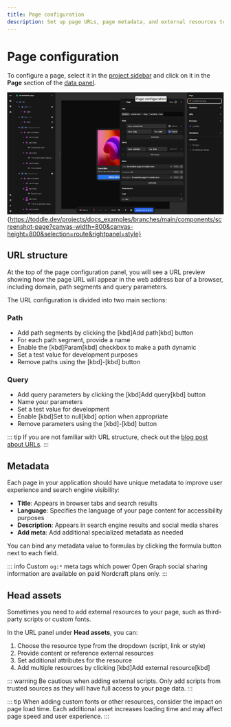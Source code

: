 ```yaml
---
title: Page configuration
description: Set up page URLs, page metadata, and external resources to control navigation paths, SEO settings and integration with third-party assets.
---
```


# Page configuration

To configure a page, select it in the [project sidebar](/the-editor/project-sidebar) and click on it in the **Page** section of the [data panel](/the-editor/data-panel).

![Page configuration|16/9](page-configuration.webp){https://toddle.dev/projects/docs_examples/branches/main/components/screenshot-page?canvas-width=800&canvas-height=800&selection=route&rightpanel=style}

## URL structure

At the top of the page configuration panel, you will see a URL preview showing how the page URL will appear in the web address bar of a browser, including domain, path segments and query parameters.

The URL configuration is divided into two main sections:

### Path

- Add path segments by clicking the [kbd]Add path[kbd] button
- For each path segment, provide a name
- Enable the [kbd]Param[kbd] checkbox to make a path dynamic
- Set a test value for development purposes
- Remove paths using the [kbd]-[kbd] button

### Query

- Add query parameters by clicking the [kbd]Add query[kbd] button
- Name your parameters
- Set a test value for development
- Enable [kbd]Set to null[kbd] option when appropriate
- Remove parameters using the [kbd]-[kbd] button

::: tip
If you are not familiar with URL structure, check out the [blog post about URLs](https://blog.nordcraft.com/urls-how-do-they-really-work).
:::

## Metadata

Each page in your application should have unique metadata to improve user experience and search engine visibility:

- **Title**: Appears in browser tabs and search results
- **Language**: Specifies the language of your page content for accessibility purposes
- **Description**: Appears in search engine results and social media shares
- **Add meta**: Add additional specialized metadata as needed

You can bind any metadata value to formulas by clicking the formula button next to each field.

::: info
Custom `og:*` meta tags which power Open Graph social sharing information are available on paid Nordcraft plans only.
:::

## Head assets

Sometimes you need to add external resources to your page, such as third-party scripts or custom fonts.

In the URL panel under **Head assets**, you can:

1. Choose the resource type from the dropdown (script, link or style)
2. Provide content or reference external resources
3. Set additional attributes for the resource
4. Add multiple resources by clicking [kbd]Add external resource[kbd]

::: warning
Be cautious when adding external scripts. Only add scripts from trusted sources as they will have full access to your page data.
:::

::: tip
When adding custom fonts or other resources, consider the impact on page load time. Each additional asset increases loading time and may affect page speed and user experience.
:::

